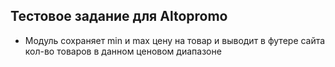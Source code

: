 ## Тестовое задание для Altopromo
 - Модуль сохраняет min и max цену на товар и выводит в футере сайта кол-во товаров в данном ценовом диапазоне